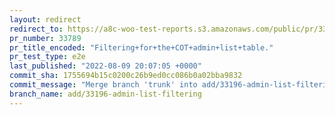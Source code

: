 ```yaml
---
layout: redirect
redirect_to: https://a8c-woo-test-reports.s3.amazonaws.com/public/pr/33789/e2e/index.html
pr_number: 33789
pr_title_encoded: "Filtering+for+the+COT+admin+list+table."
pr_test_type: e2e
last_published: "2022-08-09 20:07:05 +0000"
commit_sha: 1755694b15c0200c26b9ed0cc086b0a02bba9832
commit_message: "Merge branch 'trunk' into add/33196-admin-list-filtering"
branch_name: add/33196-admin-list-filtering
---
```

